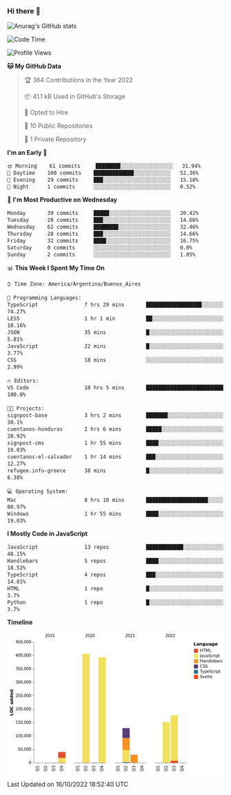 ### Hi there 👋

![Anurag's GitHub stats](https://github-readme-stats.vercel.app/api?username=guiso92&count_private=true&show_icons=true&theme=dracula)

<!--START_SECTION:waka-->
![Code Time](http://img.shields.io/badge/Code%20Time-39%20hrs%2032%20mins-blue)

![Profile Views](http://img.shields.io/badge/Profile%20Views-0-blue)

**🐱 My GitHub Data** 

> 🏆 364 Contributions in the Year 2022
 > 
> 📦 41.1 kB Used in GitHub's Storage 
 > 
> 💼 Opted to Hire
 > 
> 📜 10 Public Repositories 
 > 
> 🔑 1 Private Repository 
 > 
**I'm an Early 🐤** 

```text
🌞 Morning    61 commits     ████████░░░░░░░░░░░░░░░░░   31.94% 
🌆 Daytime    100 commits    █████████████░░░░░░░░░░░░   52.36% 
🌃 Evening    29 commits     ███░░░░░░░░░░░░░░░░░░░░░░   15.18% 
🌙 Night      1 commits      ░░░░░░░░░░░░░░░░░░░░░░░░░   0.52%

```
📅 **I'm Most Productive on Wednesday** 

```text
Monday       39 commits     █████░░░░░░░░░░░░░░░░░░░░   20.42% 
Tuesday      28 commits     ███░░░░░░░░░░░░░░░░░░░░░░   14.66% 
Wednesday    62 commits     ████████░░░░░░░░░░░░░░░░░   32.46% 
Thursday     28 commits     ███░░░░░░░░░░░░░░░░░░░░░░   14.66% 
Friday       32 commits     ████░░░░░░░░░░░░░░░░░░░░░   16.75% 
Saturday     0 commits      ░░░░░░░░░░░░░░░░░░░░░░░░░   0.0% 
Sunday       2 commits      ░░░░░░░░░░░░░░░░░░░░░░░░░   1.05%

```


📊 **This Week I Spent My Time On** 

```text
⌚︎ Time Zone: America/Argentina/Buenos_Aires

💬 Programming Languages: 
TypeScript               7 hrs 29 mins       ██████████████████░░░░░░░   74.27% 
LESS                     1 hr 1 min          ██░░░░░░░░░░░░░░░░░░░░░░░   10.16% 
JSON                     35 mins             █░░░░░░░░░░░░░░░░░░░░░░░░   5.81% 
JavaScript               22 mins             █░░░░░░░░░░░░░░░░░░░░░░░░   3.77% 
CSS                      18 mins             ░░░░░░░░░░░░░░░░░░░░░░░░░   2.99%

🔥 Editors: 
VS Code                  10 hrs 5 mins       █████████████████████████   100.0%

🐱‍💻 Projects: 
signpost-base            3 hrs 2 mins        ███████░░░░░░░░░░░░░░░░░░   30.1% 
cuentanos-honduras       2 hrs 6 mins        █████░░░░░░░░░░░░░░░░░░░░   20.92% 
signpost-cms             1 hr 55 mins        ████░░░░░░░░░░░░░░░░░░░░░   19.03% 
cuentanos-el-salvador    1 hr 14 mins        ███░░░░░░░░░░░░░░░░░░░░░░   12.27% 
refugee.info-greece      38 mins             █░░░░░░░░░░░░░░░░░░░░░░░░   6.38%

💻 Operating System: 
Mac                      8 hrs 10 mins       ████████████████████░░░░░   80.97% 
Windows                  1 hr 55 mins        ████░░░░░░░░░░░░░░░░░░░░░   19.03%

```

**I Mostly Code in JavaScript** 

```text
JavaScript               13 repos            ████████████░░░░░░░░░░░░░   48.15% 
Handlebars               5 repos             ████░░░░░░░░░░░░░░░░░░░░░   18.52% 
TypeScript               4 repos             ███░░░░░░░░░░░░░░░░░░░░░░   14.81% 
HTML                     1 repo              █░░░░░░░░░░░░░░░░░░░░░░░░   3.7% 
Python                   1 repo              █░░░░░░░░░░░░░░░░░░░░░░░░   3.7%

```


**Timeline**

![Chart not found](https://raw.githubusercontent.com/Guiso92/Guiso92/main/charts/bar_graph.png) 


 Last Updated on 16/10/2022 18:52:40 UTC
<!--END_SECTION:waka-->

